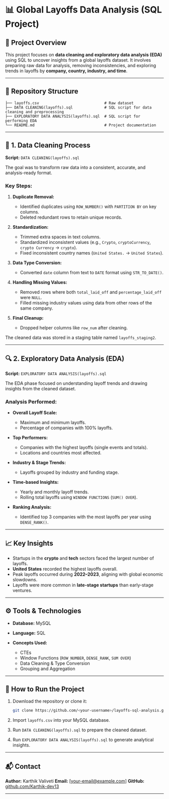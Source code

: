# 📊 Global Layoffs Data Analysis (SQL Project)

## 🧩 Project Overview

This project focuses on **data cleaning and exploratory data analysis (EDA)** using SQL to uncover insights from a global layoffs dataset.
It involves preparing raw data for analysis, removing inconsistencies, and exploring trends in layoffs by **company, country, industry, and time**.

---

## 📁 Repository Structure

```
├── layoffs.csv                             # Raw dataset
├── DATA CLEANING(layoffs).sql              # SQL script for data cleaning and preprocessing
├── EXPLORATORY DATA ANALYSIS(layoffs).sql  # SQL script for performing EDA
└── README.md                               # Project documentation
```

---

## 🧹 1. Data Cleaning Process

**Script:** `DATA CLEANING(layoffs).sql`

The goal was to transform raw data into a consistent, accurate, and analysis-ready format.

### Key Steps:

1. **Duplicate Removal:**

   * Identified duplicates using `ROW_NUMBER()` with `PARTITION BY` on key columns.
   * Deleted redundant rows to retain unique records.

2. **Standardization:**

   * Trimmed extra spaces in text columns.
   * Standardized inconsistent values (e.g., `Crypto`, `cryptoCurrency`, `crypto Currency` → `crypto`).
   * Fixed inconsistent country names (`United States.` → `United States`).

3. **Data Type Conversion:**

   * Converted `date` column from text to `DATE` format using `STR_TO_DATE()`.

4. **Handling Missing Values:**

   * Removed rows where both `total_laid_off` and `percentage_laid_off` were `NULL`.
   * Filled missing industry values using data from other rows of the same company.

5. **Final Cleanup:**

   * Dropped helper columns like `row_num` after cleaning.

The cleaned data was stored in a staging table named `layoffs_staging2`.

---

## 🔍 2. Exploratory Data Analysis (EDA)

**Script:** `EXPLORATORY DATA ANALYSIS(layoffs).sql`

The EDA phase focused on understanding layoff trends and drawing insights from the cleaned dataset.

### Analysis Performed:

* **Overall Layoff Scale:**

  * Maximum and minimum layoffs.
  * Percentage of companies with 100% layoffs.

* **Top Performers:**

  * Companies with the highest layoffs (single events and totals).
  * Locations and countries most affected.

* **Industry & Stage Trends:**

  * Layoffs grouped by industry and funding stage.

* **Time-based Insights:**

  * Yearly and monthly layoff trends.
  * Rolling total layoffs using `WINDOW FUNCTIONS` (`SUM() OVER`).

* **Ranking Analysis:**

  * Identified top 3 companies with the most layoffs per year using `DENSE_RANK()`.

---

## 📈 Key Insights

* Startups in the **crypto** and **tech** sectors faced the largest number of layoffs.
* **United States** recorded the highest layoffs overall.
* Peak layoffs occurred during **2022–2023**, aligning with global economic slowdowns.
* Layoffs were more common in **late-stage startups** than early-stage ventures.

---

## ⚙️ Tools & Technologies

* **Database:** MySQL
* **Language:** SQL
* **Concepts Used:**

  * CTEs
  * Window Functions (`ROW_NUMBER`, `DENSE_RANK`, `SUM OVER`)
  * Data Cleaning & Type Conversion
  * Grouping and Aggregation

---

## 🚀 How to Run the Project

1. Download the repository or clone it:

   ```bash
   git clone https://github.com/<your-username>/layoffs-sql-analysis.git
   ```
2. Import `layoffs.csv` into your MySQL database.
3. Run `DATA CLEANING(layoffs).sql` to prepare the cleaned dataset.
4. Run `EXPLORATORY DATA ANALYSIS(layoffs).sql` to generate analytical insights.

---

## 📬 Contact

**Author:** Karthik Valiveti
**Email:** [[your-email@example.com](mailto:your-email@example.com)]
**GitHub:** [github.com/Karthik-dev13](https://github.com/Karthik-dev13)

---

